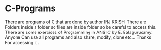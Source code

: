 # C-Programs
There are programs of C that are done by author INJ KRISH. There are Folders inside a folder so files are inside folder so be careful to access this. There are some exercises of Programming in ANSI C by E. Balagurusamy. Anyone Can use all programs and also share, modify, clone etc... Thanks For accessing it .
